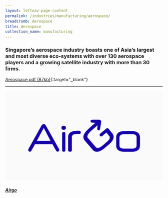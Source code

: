 ```yaml
---
layout: leftnav-page-content
permalink: /industries/manufacturing/aerospace/
breadcrumb: Aerospace
title: Aerospace
collection_name: manufacturing
---
```


### Singapore’s aerospace industry boasts one of Asia’s largest and most diverse eco-systems with over 130 aerospace players and a growing satellite industry with more than 30 firms.

[Aerospace.pdf (87kb)](/images/PDF/Manufacturing/Aerospace.pdf){:target="_blank"}

---

<div>
	<div class="row is-multiline">
		<div class="col is-half-tablet padding--bottom--lg">
			<a href="/industries/manufacturing/aerospace/airgo/" class="project-link">
				<img src="/images/industries/manufacturing/images/Airgo.gif" alt="Airgo" class="project-image">
				<div class="project-card">
					<div class="project-title margin--bottom--xs">
						<h5><b>Airgo</b></h5>
					</div>
				</div>
			</a>
	  </div>
	</div>
</div>
